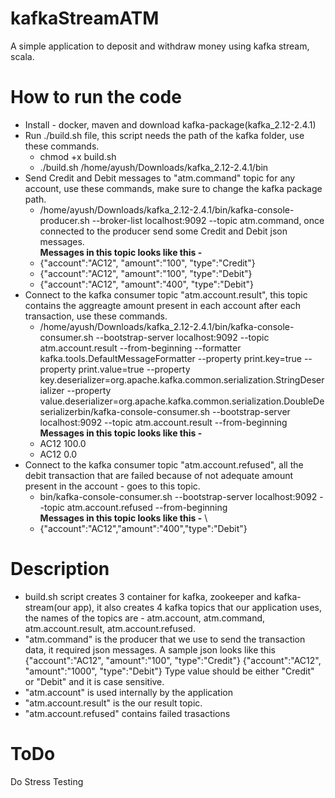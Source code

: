 # kafkaStreamATM

A simple application to deposit and withdraw money using kafka stream, scala.

# How to run the code

- Install - docker, maven and download kafka-package(kafka_2.12-2.4.1)
- Run ./build.sh file, this script needs the path of the kafka folder, use these commands.
    -  chmod +x build.sh
    -  ./build.sh /home/ayush/Downloads/kafka_2.12-2.4.1/bin
- Send Credit and Debit messages to "atm.command" topic for any account, use these commands, make sure to change the kafka package path.
    - /home/ayush/Downloads/kafka_2.12-2.4.1/bin/kafka-console-producer.sh --broker-list localhost:9092 --topic atm.command, once connected to the producer send some Credit and Debit json messages.\
    **Messages in this topic looks like this -**
    - {"account":"AC12", "amount":"100", "type":"Credit"}
    - {"account":"AC12", "amount":"100", "type":"Debit"}
    - {"account":"AC12", "amount":"400", "type":"Debit"}
- Connect to the kafka consumer topic "atm.account.result", this topic contains the aggreagte amount present in each account after each transaction, use these commands.
    - /home/ayush/Downloads/kafka_2.12-2.4.1/bin/kafka-console-consumer.sh --bootstrap-server localhost:9092 --topic atm.account.result --from-beginning --formatter kafka.tools.DefaultMessageFormatter --property print.key=true --property print.value=true --property key.deserializer=org.apache.kafka.common.serialization.StringDeserializer --property value.deserializer=org.apache.kafka.common.serialization.DoubleDeserializerbin/kafka-console-consumer.sh --bootstrap-server localhost:9092 --topic atm.account.result --from-beginning\
    **Messages in this topic looks like this -**
    - AC12	100.0
    - AC12	0.0
- Connect to the kafka consumer topic "atm.account.refused", all the debit transaction that are failed because of not adequate amount present in the account - goes to this topic.
    - bin/kafka-console-consumer.sh --bootstrap-server localhost:9092 --topic atm.account.refused --from-beginning\
    **Messages in this topic looks like this -** \
    - {"account":"AC12","amount":"400","type":"Debit"}
    
# Description

- build.sh script creates 3 container for kafka, zookeeper and kafka-stream(our app), it also creates 4 kafka topics that our application uses, the names of the topics are - atm.account, atm.command, atm.account.result, atm.account.refused.
- "atm.command" is the producer that we use to send the transaction data, it required json messages. A sample json looks like this
{"account":"AC12", "amount":"100", "type":"Credit"}
{"account":"AC12", "amount":"1000", "type":"Debit"}
Type value should be either "Credit" or "Debit" and it is case sensitive.
- "atm.account" is used internally by the application
- "atm.account.result" is the our result topic.
- "atm.account.refused" contains failed trasactions

# ToDo
Do Stress Testing
